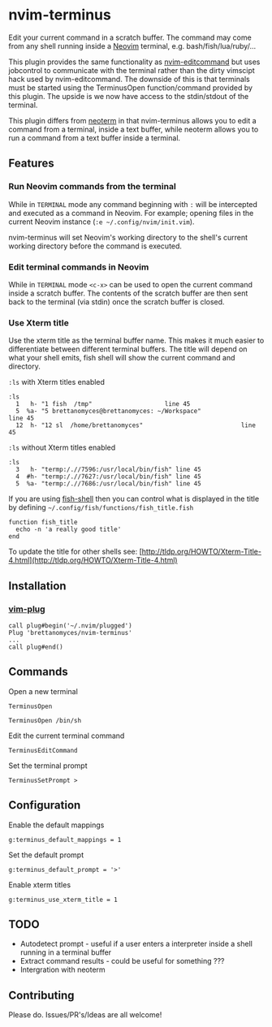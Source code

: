 # nvim-terminus

Edit your current command in a scratch buffer. The command may come from any
shell running inside a [Neovim](https://github.com/neovim/neovim) terminal,
e.g.  bash/fish/lua/ruby/... 

This plugin provides the same functionality as
[nvim-editcommand](https://github.com/brettanomyces/nvim-editcommand) but uses
jobcontrol to communicate with the terminal rather than the dirty vimscipt hack
used by nvim-editcommand. The downside of this is that terminals must be
started using the TerminusOpen function/command provided by this plugin. The
upside is we now have access to the stdin/stdout of the terminal.

This plugin differs from [neoterm](https://github.com/kassio/neoterm) in that
nvim-terminus allows you to edit a command from a terminal, inside a text buffer, while
neoterm allows you to run a command from a text buffer inside a terminal.

## Features

### Run Neovim commands from the terminal

While in `TERMINAL` mode any command beginning with `:` will be intercepted and executed as a command in Neovim. For example; opening files in the current Neovim instance (`:e ~/.config/nvim/init.vim`).

nvim-terminus will set Neovim's working directory to the shell's current working directory before the command is executed.

### Edit terminal commands in Neovim

While in `TERMINAL` mode `<c-x>` can be used to open the current command inside a scratch buffer. The contents of the scratch buffer are then sent back to the terminal (via stdin) once the scratch buffer is closed.

### Use Xterm title

Use the xterm title as the terminal buffer name. This makes it much easier to differentiate between different terminal buffers. The title will depend on what your shell emits, fish shell will show the current command and directory.

`:ls` with Xterm titles enabled 

```vim
:ls
  1   h- "1 fish  /tmp"                    line 45
  5  %a- "5 brettanomyces@brettanomyces: ~/Workspace"                    line 45
  12  h- "12 sl  /home/brettanomyces"                           line 45
```

`:ls` without Xterm titles enabled

```vim
:ls
  3   h- "termp:/.//7596:/usr/local/bin/fish" line 45
  4  #h- "termp:/.//7627:/usr/local/bin/fish" line 45
  5  %a- "termp:/.//7686:/usr/local/bin/fish" line 45
```

If you are using [fish-shell](https://fishshell.com/) then you can control what is displayed in the title by defining `~/.config/fish/functions/fish_title.fish`

```fish
function fish_title
  echo -n 'a really good title'
end
```

To update the title for other shells see: [http://tldp.org/HOWTO/Xterm-Title-4.html](http://tldp.org/HOWTO/Xterm-Title-4.html)


## Installation

### [vim-plug](https://github/junegunn/vim-plug)
```vim
call plug#begin('~/.nvim/plugged')
Plug 'brettanomyces/nvim-terminus'
...
call plug#end()
```

## Commands

Open a new terminal

```vim
TerminusOpen

TerminusOpen /bin/sh
```

Edit the current terminal command

```vim
TerminusEditCommand
```

Set the terminal prompt

```vim
TerminusSetPrompt >
```

## Configuration

Enable the default mappings

```vim
g:terminus_default_mappings = 1
```

Set the default prompt 
```vim
g:terminus_default_prompt = '>'
```

Enable xterm titles

```vim
g:terminus_use_xterm_title = 1
```

## TODO

* Autodetect prompt - useful if a user enters a interpreter inside a shell running in a terminal buffer
* Extract command results - could be useful for something ???
* Intergration with neoterm

## Contributing

Please do. Issues/PR's/Ideas are all welcome!


